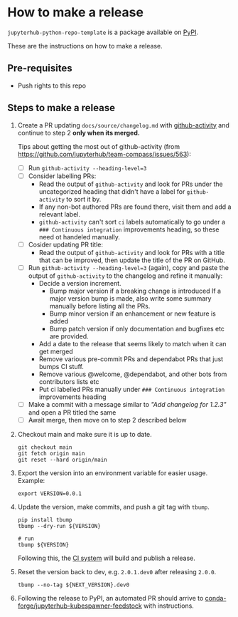 <!---
# --- MUST ADAPT THIS FILE FOR YOUR PROJECT ---
# --- Instructions below ---
#
# * Search and replace `jupyterhub-python-repo-template` with the name of your repository
--->

# How to make a release

`jupyterhub-python-repo-template` is a package available on [PyPI][].

These are the instructions on how to make a release.

## Pre-requisites

- Push rights to this repo

## Steps to make a release

1. Create a PR updating `docs/source/changelog.md` with [github-activity][] and
   continue to step 2 **only when its merged.**

   Tips about getting the most out of github-activity (from https://github.com/jupyterhub/team-compass/issues/563):

   - [ ] Run `github-activity --heading-level=3`
   - [ ] Consider labelling PRs:
     - Read the output of `github-activity` and look for PRs under the uncategorized heading
       that didn't have a label for `github-activity` to sort it by.
     - If any non-bot authored PRs are found there, visit them and add a relevant label.
     - `github-activity` can't sort `ci` labels automatically to go under a `### Continuous integration` improvements heading,
       so these need ot handeled manually.
   - [ ] Cosider updating PR title:
     - Read the output of `github-activity` and look for PRs with a title that can be improved,
       then update the title of the PR on GitHub.
   - [ ] Run `github-activity --heading-level=3` (again),
         copy and paste the output of `github-activity` to the changelog and refine it manually:
     - Decide a version increment.
       - Bump major version if a breaking change is introduced
         If a major version bump is made, also write some summary manually before listing all the PRs.
       - Bump minor version if an enhancement or new feature is added
       - Bump patch version if only documentation and bugfixes etc are provided.
     - Add a date to the release that seems likely to match when it can get merged
     - Remove various pre-commit PRs and dependabot PRs that just bumps CI stuff.
     - Remove various @welcome, @dependabot, and other bots from contributors lists etc
     - Put ci labelled PRs manually under `### Continuous integration` improvements heading
   - [ ] Make a commit with a message similar to _"Add changelog for 1.2.3"_ and open a PR titled the same
   - [ ] Await merge, then move on to step 2 described below

1. Checkout main and make sure it is up to date.

   ```shell
   git checkout main
   git fetch origin main
   git reset --hard origin/main
   ```

1. Export the version into an environment variable for easier usage.
   Example:

   ```shell
   export VERSION=0.0.1
   ```

1. Update the version, make commits, and push a git tag with `tbump`.

   ```shell
   pip install tbump
   tbump --dry-run ${VERSION}

   # run
   tbump ${VERSION}
   ```

   Following this, the [CI system][] will build and publish a release.

1. Reset the version back to dev, e.g. `2.0.1.dev0` after releasing `2.0.0`.

   ```shell
   tbump --no-tag ${NEXT_VERSION}.dev0
   ```

1. Following the release to PyPI, an automated PR should arrive to
   [conda-forge/jupyterhub-kubespawner-feedstock][] with instructions.

[github-activity]: https://github.com/executablebooks/github-activity
[github.com/jupyterhub/kubespawner]: https://github.com/jupyterhub/kubespawner
[pypi]: https://pypi.org/project/jupyterhub-kubespawner/
[conda-forge]: https://anaconda.org/conda-forge/jupyterhub-kubespawner
[conda-forge/jupyterhub-kubespawner-feedstock]: https://github.com/conda-forge/jupyterhub-kubespawner-feedstock
[ci system]: https://github.com/jupyterhub/kubespawner/actions/workflows/publish.yaml
